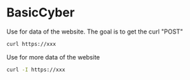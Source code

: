 # BasicCyber


Use for data of the website. The goal is to get the curl "POST"
``` bash
curl https://xxx 
```

Use for more data of the website
``` bash
curl -I https://xxx 
```
